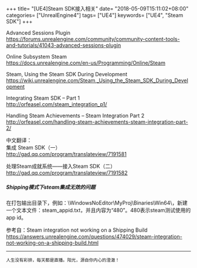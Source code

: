 +++
title= "[UE4]Steam SDK接入相关"
date= "2018-05-09T15:11:02+08:00"
categories= ["UnrealEngine4"]
tags= ["UE4"]
keywords= ["UE4", "Steam SDK"]
+++

Advanced Sessions Plugin  
https://forums.unrealengine.com/community/community-content-tools-and-tutorials/41043-advanced-sessions-plugin

Online Subsystem Steam  
https://docs.unrealengine.com/en-us/Programming/Online/Steam

Steam, Using the Steam SDK During Development  
https://wiki.unrealengine.com/Steam,_Using_the_Steam_SDK_During_Development

Integrating Steam SDK – Part 1  
http://orfeasel.com/steam_integration_p1/

Handling Steam Achievements – Steam Integration Part 2  
http://orfeasel.com/handling-steam-achievements-steam-integration-part-2/

中文翻译：  
集成 Steam SDK（一）  
http://gad.qq.com/program/translateview/7191581

处理Steam成就系统——接入Steam SDK（二）  
http://gad.qq.com/program/translateview/7191582

##### Shipping模式下steam集成无效的问题

在打包输出目录下，例如：\WindowsNoEditor\MyProj\Binaries\Win64\，新建一个文本文件：steam_appid.txt，并且内容为“480”。480表示steam测试使用的app id。

参考自：Steam integration not working on a Shipping Build  
https://answers.unrealengine.com/questions/474029/steam-integration-not-working-on-a-shipping-build.html

***
`人生没有彩排，每天都是直播。阳光，源自你内心的澄澈！`